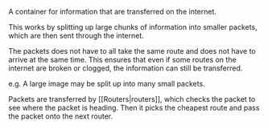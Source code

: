 
A container for information that are transferred on the internet. 

This works by splitting up large chunks of information into smaller packets, which are then sent through the internet.

The packets does not have to all take the same route and does not have to arrive at the same time. This ensures that even if some routes on the internet are broken or clogged, the information can still be transferred.

e.g. A large image may be split up into many small packets.

Packets are transferred by [[Routers|routers]], which checks the packet to see where the packet is heading. Then it picks the cheapest route and pass the packet onto the next router. 
